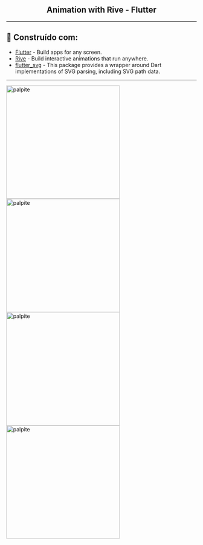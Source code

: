 <h2 align="center"> Animation with Rive - Flutter </h2>

---

## 🚀 Construído com:

- [Flutter](https://flutter.dev/) - Build apps for any screen.
- [Rive](https://rive.app/) - Build interactive animations that run anywhere.
- [flutter_svg](https://pub.dev/packages/flutter_svg) - This package provides a wrapper around Dart implementations of SVG parsing, including SVG path data.

---

<img alt="palpite" title="#palpite" src="assets/readme/animationRive_1.gif" width="300"/>
<img alt="palpite" title="#palpite" src="assets/readme/animationRive_2.gif" width="300"/>
<img alt="palpite" title="#palpite" src="assets/readme/animationRive_3.gif" width="300"/>
<img alt="palpite" title="#palpite" src="assets/readme/animationRive_4.gif" width="300"/>
